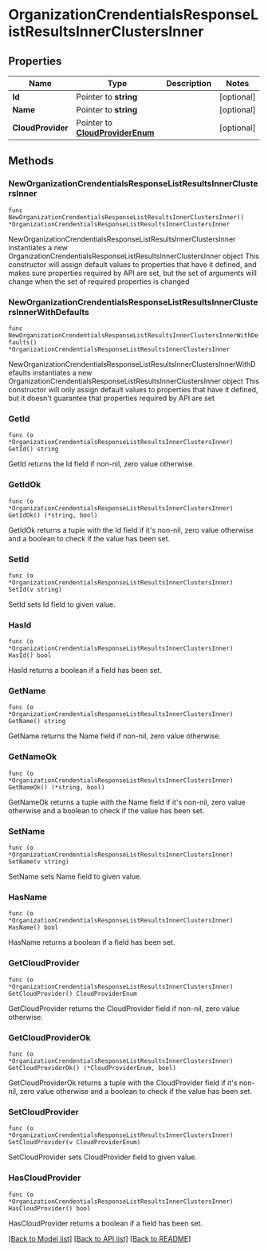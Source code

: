 # OrganizationCrendentialsResponseListResultsInnerClustersInner

## Properties

Name | Type | Description | Notes
------------ | ------------- | ------------- | -------------
**Id** | Pointer to **string** |  | [optional] 
**Name** | Pointer to **string** |  | [optional] 
**CloudProvider** | Pointer to [**CloudProviderEnum**](CloudProviderEnum.md) |  | [optional] 

## Methods

### NewOrganizationCrendentialsResponseListResultsInnerClustersInner

`func NewOrganizationCrendentialsResponseListResultsInnerClustersInner() *OrganizationCrendentialsResponseListResultsInnerClustersInner`

NewOrganizationCrendentialsResponseListResultsInnerClustersInner instantiates a new OrganizationCrendentialsResponseListResultsInnerClustersInner object
This constructor will assign default values to properties that have it defined,
and makes sure properties required by API are set, but the set of arguments
will change when the set of required properties is changed

### NewOrganizationCrendentialsResponseListResultsInnerClustersInnerWithDefaults

`func NewOrganizationCrendentialsResponseListResultsInnerClustersInnerWithDefaults() *OrganizationCrendentialsResponseListResultsInnerClustersInner`

NewOrganizationCrendentialsResponseListResultsInnerClustersInnerWithDefaults instantiates a new OrganizationCrendentialsResponseListResultsInnerClustersInner object
This constructor will only assign default values to properties that have it defined,
but it doesn't guarantee that properties required by API are set

### GetId

`func (o *OrganizationCrendentialsResponseListResultsInnerClustersInner) GetId() string`

GetId returns the Id field if non-nil, zero value otherwise.

### GetIdOk

`func (o *OrganizationCrendentialsResponseListResultsInnerClustersInner) GetIdOk() (*string, bool)`

GetIdOk returns a tuple with the Id field if it's non-nil, zero value otherwise
and a boolean to check if the value has been set.

### SetId

`func (o *OrganizationCrendentialsResponseListResultsInnerClustersInner) SetId(v string)`

SetId sets Id field to given value.

### HasId

`func (o *OrganizationCrendentialsResponseListResultsInnerClustersInner) HasId() bool`

HasId returns a boolean if a field has been set.

### GetName

`func (o *OrganizationCrendentialsResponseListResultsInnerClustersInner) GetName() string`

GetName returns the Name field if non-nil, zero value otherwise.

### GetNameOk

`func (o *OrganizationCrendentialsResponseListResultsInnerClustersInner) GetNameOk() (*string, bool)`

GetNameOk returns a tuple with the Name field if it's non-nil, zero value otherwise
and a boolean to check if the value has been set.

### SetName

`func (o *OrganizationCrendentialsResponseListResultsInnerClustersInner) SetName(v string)`

SetName sets Name field to given value.

### HasName

`func (o *OrganizationCrendentialsResponseListResultsInnerClustersInner) HasName() bool`

HasName returns a boolean if a field has been set.

### GetCloudProvider

`func (o *OrganizationCrendentialsResponseListResultsInnerClustersInner) GetCloudProvider() CloudProviderEnum`

GetCloudProvider returns the CloudProvider field if non-nil, zero value otherwise.

### GetCloudProviderOk

`func (o *OrganizationCrendentialsResponseListResultsInnerClustersInner) GetCloudProviderOk() (*CloudProviderEnum, bool)`

GetCloudProviderOk returns a tuple with the CloudProvider field if it's non-nil, zero value otherwise
and a boolean to check if the value has been set.

### SetCloudProvider

`func (o *OrganizationCrendentialsResponseListResultsInnerClustersInner) SetCloudProvider(v CloudProviderEnum)`

SetCloudProvider sets CloudProvider field to given value.

### HasCloudProvider

`func (o *OrganizationCrendentialsResponseListResultsInnerClustersInner) HasCloudProvider() bool`

HasCloudProvider returns a boolean if a field has been set.


[[Back to Model list]](../README.md#documentation-for-models) [[Back to API list]](../README.md#documentation-for-api-endpoints) [[Back to README]](../README.md)



